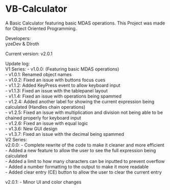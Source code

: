 # VB-Calculator  
A Basic Calculator featuring basic MDAS operations. This Project was made for Object Oriented Programming.

Developers:  
yzeDev & Dlroth

Current version: v2.0.1  

Update log:  
V1 Series: 
	- v1.0.0: (Featuring basic MDAS operations)  
	- v1.0.1: Renamed object names  
	- v1.0.2: Fixed an issue with buttons focus cues  
	- v1.1.2: Added KeyPress event to allow keyboard input  
	- v1.1.3: Fixed an issue with the tablepanel layout  
	- v1.1.4: Fixed an issue with operations being spammed   
	- v1.2.4: Added another label for showing the current expression being calculated (Handles chain operations)  
	- v1.2.5: Fixed an issue with multiplication and division not being able to be chained properly for keyboard input  
	- v1.2.6: Fixed an issue with equal logic   
	- v1.3.6: New GUI design  
	- v1.3.7: Fixed an issue with the decimal being spammed  
V2 Series:  
v2.0.0:
		- Complete rewrite of the code to make it cleaner and more efficient  
		- Added a new feature to allow the user to see the full expression being calculated  
		- Added a limit to how many characters can be inputted to prevent overflow  
		- Added a number formatting to the output to make it more readable  
		- Added clear entry (CE) button to allow the user to clear the current entry

v2.0.1: 
		- Minor UI and color changes
